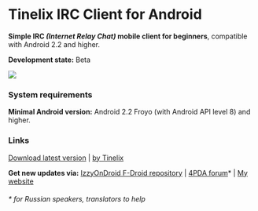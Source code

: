 <h1>Tinelix IRC Client for Android</h1>
<b>Simple IRC <i>(Internet Relay Chat)</i> mobile client for beginners</b>, compatible with Android 2.2 and higher. 
<p><p><b>Development state:</b> Beta <p><p><img src="https://user-images.githubusercontent.com/76806170/157038143-467b9482-a303-4189-b5fe-1c6ccb247b44.png"></img>
<h3>System requirements</h3>
<p><b>Minimal Android version:</b> Android 2.2 Froyo (with Android API level 8) and higher.
<h3>Links</h3>
<a href="https://github.com/tinelix/irc-client-for-android/releases/tag/0.3.4-beta-20220503">Download latest version</a> | <a href="https://tinelix.github.io">by Tinelix</a>
<p><p>
<b>Get new updates via:</b>
<a href="https://apt.izzysoft.de/fdroid/index/apk/dev.tinelix.irc.android">IzzyOnDroid F-Droid repository</a> | <a href="https://4pda.to/forum/index.php?showtopic=1043503&st=0#entry113549362">4PDA forum</a>* | <a href="https://tinelix.github.io/pages/eng/tinelix/irc-client.html">My website</a>

<h6>* for Russian speakers, translators to help</h6>
